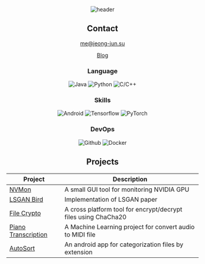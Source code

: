 <div align="center">

  ![header](https://capsule-render.vercel.app/api?type=waving&color=auto&height=250&section=header&text=Welcome%20to&fontSize=70&animation=fadeIn&fontAlignY=38&desc=kuper0201's%20Github&descSize=20&descAlignY=51&descAlign=62)

  ## Contact
  
  me@jeong-jun.su
  
  [Blog](https://jeong-jun.su)

  ### Language
  
  ![Java](https://img.shields.io/badge/Java-E89844?style=for-the-badge&logo=openjdk&logoColor=white) ![Python](https://img.shields.io/badge/Python-3776AB?style=for-the-badge&logo=Python&logoColor=white) ![C/C++](https://img.shields.io/badge/C/C++-00599C?style=for-the-badge&logo=cplusplus&logoColor=white)
  
  ### Skills

  ![Android](https://img.shields.io/badge/Android-34A853?style=for-the-badge&logo=Android&logoColor=white) ![Tensorflow](https://img.shields.io/badge/Tensorflow-FF6F00?style=for-the-badge&logo=Tensorflow&logoColor=white) ![PyTorch](https://img.shields.io/badge/PyTorch-EE4C2C?style=for-the-badge&logo=PyTorch&logoColor=white)

  ### DevOps

  ![Github](https://img.shields.io/badge/GitHub-181717?style=for-the-badge&logo=GitHub&logoColor=white) ![Docker](https://img.shields.io/badge/Docker-2496ED?style=for-the-badge&logo=Docker&logoColor=white)


  ## Projects
  
  |Project|Description|
  |---|---|
  |[NVMon](https://github.com/kuper0201/NVMon)|A small GUI tool for monitoring NVIDIA GPU|
  |[LSGAN Bird](https://github.com/kuper0201/LSGAN_Bird)|Implementation of LSGAN paper|
  |[File Crypto](https://github.com/kuper0201/FileCrypto_Flutter)|A cross platform tool for encrypt/decrypt files using ChaCha20|
  |[Piano Transcription](https://github.com/kuper0201/Piano_Transcription)|A Machine Learning project for convert audio to MIDI file|
  |[AutoSort](https://github.com/kuper0201/AutoSort_Android)|An android app for categorization files by extension|
</div>
